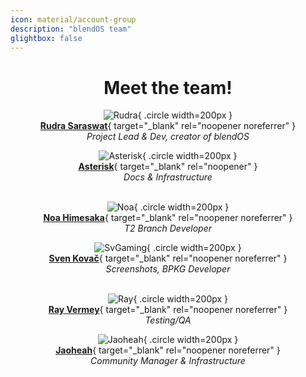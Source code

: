 ```yaml
---
icon: material/account-group
description: "blendOS team"
glightbox: false
---
```


<style>
  .md-content__button {
    display: none;
  }
</style>

<div align="center" markdown>

# Meet the team!

<div class="grid" markdown>

![Rudra](https://github.com/RudraSwat.png){ .circle width=200px }
<br>
[**Rudra Saraswat**](https://about.ruds.io){ target="_blank" rel="noopener noreferrer" }
<br>
*Project Lead & Dev, creator of blendOS*

![Asterisk](https://github.com/Ast3risk-ops.png){ .circle width=200px }
<br>
[**Asterisk**](https://asterisk.lol){ target="_blank" rel="noopener" }
<br>
*Docs & Infrastructure*
<br><br>

![Noa](https://noa.codes/assets/img/noahimesaka-256px.png){ .circle width=200px }
<br>
[**Noa Himesaka**](https://noa.codes){ target="_blank" rel="noopener noreferrer" }
<br>
*T2 Branch Developer*

![SvGaming](https://github.com/svgaming234.png){ .circle width=200px }
<br>
[**Sven Kovač**](https://git.blendos.co/svgaming){ target="_blank" rel="noopener noreferrer" }
<br>
*Screenshots, BPKG Developer*
<br><br>

![Ray](https://github.com/rayvermey.png){ .circle width=200px }
<br>
[**Ray Vermey**](https://github.com/rayvermey){ target="_blank" rel="noopener noreferrer" }
<br>
*Testing/QA*

![Jaoheah](https://github.com/Jaoheah.png){ .circle width=200px }
<br>
[**Jaoheah**](https://github.com/Jaoheah){ target="_blank" rel="noopener noreferrer" }
<br>
*Community Manager & Infrastructure*

</div>

</div>
